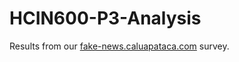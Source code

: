 # HCIN600-P3-Analysis
 
Results from our [fake-news.caluapataca.com](fake-news.caluapataca.com) survey.
